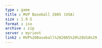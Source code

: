 ```yaml
---
type : game
title : MVP Baseball 2005 (USA)
size : 1.9 G
format : iso
archive : zip
server : myrient
link2 : MVP%20Baseball%202005%20%28USA%29
---
```

